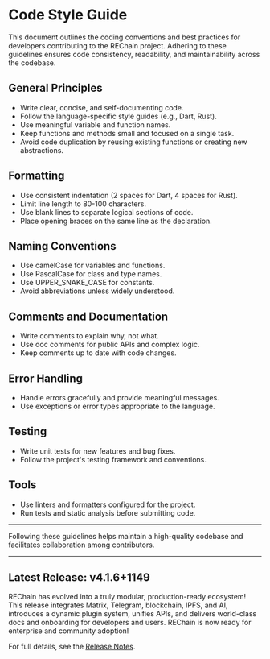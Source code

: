 # Code Style Guide

This document outlines the coding conventions and best practices for developers contributing to the REChain project. Adhering to these guidelines ensures code consistency, readability, and maintainability across the codebase.

## General Principles

- Write clear, concise, and self-documenting code.
- Follow the language-specific style guides (e.g., Dart, Rust).
- Use meaningful variable and function names.
- Keep functions and methods small and focused on a single task.
- Avoid code duplication by reusing existing functions or creating new abstractions.

## Formatting

- Use consistent indentation (2 spaces for Dart, 4 spaces for Rust).
- Limit line length to 80-100 characters.
- Use blank lines to separate logical sections of code.
- Place opening braces on the same line as the declaration.

## Naming Conventions

- Use camelCase for variables and functions.
- Use PascalCase for class and type names.
- Use UPPER_SNAKE_CASE for constants.
- Avoid abbreviations unless widely understood.

## Comments and Documentation

- Write comments to explain why, not what.
- Use doc comments for public APIs and complex logic.
- Keep comments up to date with code changes.

## Error Handling

- Handle errors gracefully and provide meaningful messages.
- Use exceptions or error types appropriate to the language.

## Testing

- Write unit tests for new features and bug fixes.
- Follow the project's testing framework and conventions.

## Tools

- Use linters and formatters configured for the project.
- Run tests and static analysis before submitting code.

---

Following these guidelines helps maintain a high-quality codebase and facilitates collaboration among contributors.

---

## Latest Release: v4.1.6+1149

REChain has evolved into a truly modular, production-ready ecosystem! This release integrates Matrix, Telegram, blockchain, IPFS, and AI, introduces a dynamic plugin system, unifies APIs, and delivers world-class docs and onboarding for developers and users. REChain is now ready for enterprise and community adoption!

For full details, see the [Release Notes](RELEASE_NOTES.md).
